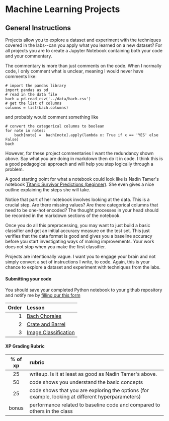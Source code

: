 # Machine Learning Projects


## General Instructions
Projects allow you to explore a dataset and experiment with the techniques covered in the labs--can you apply what you learned on a new dataset? 
For all projects you are to create a Jupyter Notebook containing both your code and your commentary. 

The commentary is more than just comments on the code. When I normally code, I only comment what is unclear, meaning I would never have comments like:

```
# import the pandas library
import pandas as pd
# read in the data file
bach = pd.read_csv('../data/bach.csv')
# get the list of columns
columns = list(bach.columns)
```
and probably would comment something like

```
# convert the categorical columns to boolean
for note in notes:
    bach[note] =  bach[note].apply(lambda x: True if x == 'YES' else False)
bach
```

However, for these project commentaries I want the redundancy shown above. Say what you are doing in markdown then do it in code. I think this is a good pedagogical approach and will help you step logically through a problem.

A good starting point for what a notebook could look like is Nadin Tamer's notebook [Titanic Survivor Predictions (beginner)](https://www.kaggle.com/nadintamer/titanic-survival-predictions-beginner). She even gives a nice outline explaining the steps she will take. 

Notice that part of her notebook involves looking at the data. This is a crucial step. Are there missing values? Are there categorical columns that need to be one-hot encoded? The thought processes in your head should be recorded in the markdown sections of the notebook. 

Once you do all this preprocessing, you may want to just build a basic classifier and get an initial accuracy measure on the test set. This just verifies that the data format is good and gives you a baseline accuracy before you start investigating ways of making improvements. Your work does not stop when you make the first classifier.

Projects are intentionally vague. I want you to engage your brain and not simply convert a set of instructions I write, to code. Again, this is your chance to explore a dataset and experiment with techniques from the labs.

#### Submitting your code

You should save your completed Python notebook to your github repository and notify me by [filling our this form](https://forms.gle/U5HYHJdKaR5vDtSM9)




| Order | Lesson                                  |
| ----: | :-------------------------------------- |
|     1 | [Bach Chorales](Bach.md)                |
|     2 | [Crate and Barrel](Crate-and-Barrel.md) |
|     3 | [Image Classification](imageclassification.md)           |



#### XP Grading Rubric

% of xp | rubric
:---: | :--
25 | writeup. Is it at least as good as Nadin Tamer's above. 
50 | code shows you understand the basic concepts
25 | code shows that you are exploring the options (for example,  looking at different hyperparameters)
bonus | performance related to baseline code and compared to others in the class








